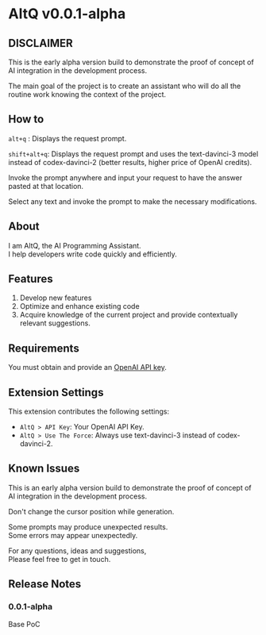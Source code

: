# AltQ v0.0.1-alpha

## DISCLAIMER

This is the early alpha version build to demonstrate the proof of concept of AI integration in the development process.

The main goal of the project is to create an assistant who will do all the routine work knowing the context of the project.

## How to

`alt+q` : Displays the request prompt.

`shift+alt+q`: Displays the request prompt and uses the text-davinci-3 model instead of codex-davinci-2 (better results, higher price of OpenAI credits).

Invoke the prompt anywhere and input your request to have the answer pasted at that location.

Select any text and invoke the prompt to make the necessary modifications.

## About

I am AltQ, the AI Programming Assistant.<br />
I help developers write code quickly and efficiently.

## Features

1. Develop new features
1. Optimize and enhance existing code
1. Acquire knowledge of the current project and provide contextually relevant suggestions.

## Requirements

You must obtain and provide an [OpenAI API key](https://beta.openai.com/account/api-keys).

## Extension Settings

This extension contributes the following settings:

* `AltQ > API Key`: Your OpenAI API Key.
* `AltQ > Use The Force`: Always use text-davinci-3 instead of codex-davinci-2.


## Known Issues

This is an early alpha version build to demonstrate the proof of concept of AI integration in the development process.

Don't change the cursor position while generation.

Some prompts may produce unexpected results.  
Some errors may appear unexpectedly.

For any questions, ideas and suggestions,  
Please feel free to get in touch.

## Release Notes
### 0.0.1-alpha
Base PoC